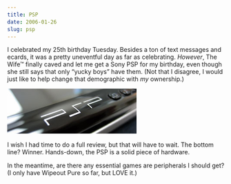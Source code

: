 ```yaml
---
title: PSP
date: 2006-01-26
slug: psp
---
```

<p>I celebrated my 25th birthday Tuesday. Besides a ton of text messages and ecards, it was a pretty uneventful day as far as celebrating. <em>However</em>, The Wife&trade; finally caved and let me get a Sony PSP for my birthday, even though she still says that only &#8220;yucky boys&#8221; have them. (Not that I disagree, I would just like to help change that demographic with <em>my</em> ownership.)</p>

<p><img src="/assets/img/psp_macro.jpg" width="300" height="104" alt="Photo of my new Sony PSP"  /></p>

<p>I wish I had time to do a full review, but that will have to wait. The bottom line? Winner. Hands-down, the PSP is a solid piece of hardware.</p>

<p>In the meantime, are there any essential games are peripherals I should get? (I only have Wipeout Pure so far, but LOVE it.)</p>